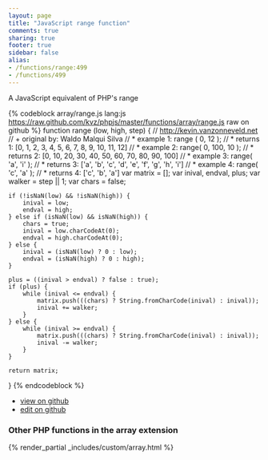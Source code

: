 ```yaml
---
layout: page
title: "JavaScript range function"
comments: true
sharing: true
footer: true
sidebar: false
alias:
- /functions/range:499
- /functions/499
---
```

<!-- Generated by Rakefile:build -->
A JavaScript equivalent of PHP's range

{% codeblock array/range.js lang:js https://raw.github.com/kvz/phpjs/master/functions/array/range.js raw on github %}
function range (low, high, step) {
    // http://kevin.vanzonneveld.net
    // +   original by: Waldo Malqui Silva
    // *     example 1: range ( 0, 12 );
    // *     returns 1: [0, 1, 2, 3, 4, 5, 6, 7, 8, 9, 10, 11, 12]
    // *     example 2: range( 0, 100, 10 );
    // *     returns 2: [0, 10, 20, 30, 40, 50, 60, 70, 80, 90, 100]
    // *     example 3: range( 'a', 'i' );
    // *     returns 3: ['a', 'b', 'c', 'd', 'e', 'f', 'g', 'h', 'i']
    // *     example 4: range( 'c', 'a' );
    // *     returns 4: ['c', 'b', 'a']
    var matrix = [];
    var inival, endval, plus;
    var walker = step || 1;
    var chars = false;

    if (!isNaN(low) && !isNaN(high)) {
        inival = low;
        endval = high;
    } else if (isNaN(low) && isNaN(high)) {
        chars = true;
        inival = low.charCodeAt(0);
        endval = high.charCodeAt(0);
    } else {
        inival = (isNaN(low) ? 0 : low);
        endval = (isNaN(high) ? 0 : high);
    }

    plus = ((inival > endval) ? false : true);
    if (plus) {
        while (inival <= endval) {
            matrix.push(((chars) ? String.fromCharCode(inival) : inival));
            inival += walker;
        }
    } else {
        while (inival >= endval) {
            matrix.push(((chars) ? String.fromCharCode(inival) : inival));
            inival -= walker;
        }
    }

    return matrix;
}
{% endcodeblock %}

 - [view on github](https://github.com/kvz/phpjs/blob/master/functions/array/range.js)
 - [edit on github](https://github.com/kvz/phpjs/edit/master/functions/array/range.js)

### Other PHP functions in the array extension
{% render_partial _includes/custom/array.html %}
